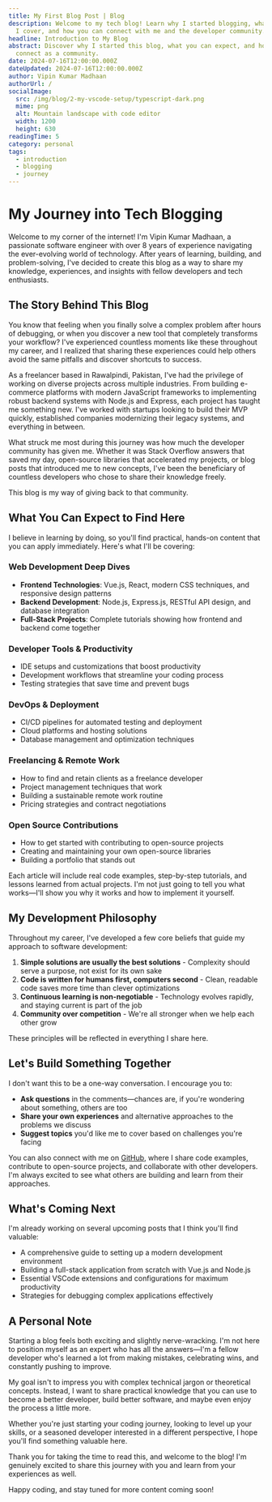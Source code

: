 ```yaml
---
title: My First Blog Post | Blog
description: Welcome to my tech blog! Learn why I started blogging, what topics
  I cover, and how you can connect with me and the developer community.
headline: Introduction to My Blog
abstract: Discover why I started this blog, what you can expect, and how we can
  connect as a community.
date: 2024-07-16T12:00:00.000Z
dateUpdated: 2024-07-16T12:00:00.000Z
author: Vipin Kumar Madhaan
authorUrl: /
socialImage:
  src: /img/blog/2-my-vscode-setup/typescript-dark.png
  mime: png
  alt: Mountain landscape with code editor
  width: 1200
  height: 630
readingTime: 5
category: personal
tags:
  - introduction
  - blogging
  - journey
---
```


# My Journey into Tech Blogging

Welcome to my corner of the internet! I'm Vipin Kumar Madhaan, a passionate software engineer with over 8 years of experience navigating the ever-evolving world of technology. After years of learning, building, and problem-solving, I've decided to create this blog as a way to share my knowledge, experiences, and insights with fellow developers and tech enthusiasts.

## The Story Behind This Blog

You know that feeling when you finally solve a complex problem after hours of debugging, or when you discover a new tool that completely transforms your workflow? I've experienced countless moments like these throughout my career, and I realized that sharing these experiences could help others avoid the same pitfalls and discover shortcuts to success.

As a freelancer based in Rawalpindi, Pakistan, I've had the privilege of working on diverse projects across multiple industries. From building e-commerce platforms with modern JavaScript frameworks to implementing robust backend systems with Node.js and Express, each project has taught me something new. I've worked with startups looking to build their MVP quickly, established companies modernizing their legacy systems, and everything in between.

What struck me most during this journey was how much the developer community has given me. Whether it was Stack Overflow answers that saved my day, open-source libraries that accelerated my projects, or blog posts that introduced me to new concepts, I've been the beneficiary of countless developers who chose to share their knowledge freely.

This blog is my way of giving back to that community.

## What You Can Expect to Find Here

I believe in learning by doing, so you'll find practical, hands-on content that you can apply immediately. Here's what I'll be covering:

### Web Development Deep Dives

- **Frontend Technologies**: Vue.js, React, modern CSS techniques, and responsive design patterns
- **Backend Development**: Node.js, Express.js, RESTful API design, and database integration
- **Full-Stack Projects**: Complete tutorials showing how frontend and backend come together

### Developer Tools & Productivity

- IDE setups and customizations that boost productivity
- Development workflows that streamline your coding process
- Testing strategies that save time and prevent bugs

### DevOps & Deployment

- CI/CD pipelines for automated testing and deployment
- Cloud platforms and hosting solutions
- Database management and optimization techniques

### Freelancing & Remote Work

- How to find and retain clients as a freelance developer
- Project management techniques that work
- Building a sustainable remote work routine
- Pricing strategies and contract negotiations

### Open Source Contributions

- How to get started with contributing to open-source projects
- Creating and maintaining your own open-source libraries
- Building a portfolio that stands out

Each article will include real code examples, step-by-step tutorials, and lessons learned from actual projects. I'm not just going to tell you what works—I'll show you why it works and how to implement it yourself.

## My Development Philosophy

Throughout my career, I've developed a few core beliefs that guide my approach to software development:

1. **Simple solutions are usually the best solutions** - Complexity should serve a purpose, not exist for its own sake
2. **Code is written for humans first, computers second** - Clean, readable code saves more time than clever optimizations
3. **Continuous learning is non-negotiable** - Technology evolves rapidly, and staying current is part of the job
4. **Community over competition** - We're all stronger when we help each other grow

These principles will be reflected in everything I share here.

## Let's Build Something Together

I don't want this to be a one-way conversation. I encourage you to:

- **Ask questions** in the comments—chances are, if you're wondering about something, others are too
- **Share your own experiences** and alternative approaches to the problems we discuss
- **Suggest topics** you'd like me to cover based on challenges you're facing

You can also connect with me on [GitHub](https://github.com/VipinMadhaan), where I share code examples, contribute to open-source projects, and collaborate with other developers. I'm always excited to see what others are building and learn from their approaches.

## What's Coming Next

I'm already working on several upcoming posts that I think you'll find valuable:

- A comprehensive guide to setting up a modern development environment
- Building a full-stack application from scratch with Vue.js and Node.js
- Essential VSCode extensions and configurations for maximum productivity
- Strategies for debugging complex applications effectively

## A Personal Note

Starting a blog feels both exciting and slightly nerve-wracking. I'm not here to position myself as an expert who has all the answers—I'm a fellow developer who's learned a lot from making mistakes, celebrating wins, and constantly pushing to improve.

My goal isn't to impress you with complex technical jargon or theoretical concepts. Instead, I want to share practical knowledge that you can use to become a better developer, build better software, and maybe even enjoy the process a little more.

Whether you're just starting your coding journey, looking to level up your skills, or a seasoned developer interested in a different perspective, I hope you'll find something valuable here.

Thank you for taking the time to read this, and welcome to the blog! I'm genuinely excited to share this journey with you and learn from your experiences as well.

Happy coding, and stay tuned for more content coming soon!
